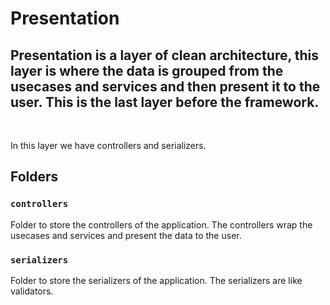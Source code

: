 # Presentation

## Presentation is a layer of clean architecture, this layer is where the data is grouped from the usecases and services and then present it to the user. This is the last layer before the framework.

&nbsp;

In this layer we have controllers and serializers.

## Folders

### `controllers`

Folder to store the controllers of the application. The controllers wrap the usecases and services and present the data to the user.

### `serializers`

Folder to store the serializers of the application. The serializers are like validators.
